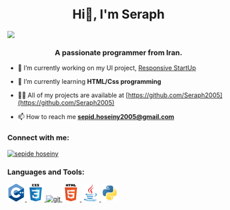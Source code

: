 <h1 align="center">Hi👋, I'm Seraph</h1>
<img align="center" src="https://visitcount.itsvg.in/api?id=Seraph2005&label=Profile%20Views&color=7&icon=0&pretty=true"><br>
<h3 align="center">A passionate programmer from Iran.</h3>

- 🔭 I’m currently working on my UI project, [Responsive StartUp](https://github.com/Seraph2005/ResponsiveStartup)

- 🌱 I’m currently learning **HTML/Css programming**

- 👨‍💻 All of my projects are available at [https://github.com/Seraph2005](https://github.com/Seraph2005)

- 📫 How to reach me **sepid.hoseiny2005@gmail.com**

<h3 align="left">Connect with me:</h3>
<p align="left">
<a href="https://linkedin.com/in/sepide hoseiny" target="blank"><img align="center" src="https://raw.githubusercontent.com/rahuldkjain/github-profile-readme-generator/master/src/images/icons/Social/linked-in-alt.svg" alt="sepide hoseiny" height="30" width="40" /></a>
</p>

<h3 align="left">Languages and Tools:</h3>
<p align="left"> <a href="https://www.w3schools.com/cpp/" target="_blank" rel="noreferrer"> <img src="https://raw.githubusercontent.com/devicons/devicon/master/icons/cplusplus/cplusplus-original.svg" alt="cplusplus" width="40" height="40"/> </a> <a href="https://www.w3schools.com/css/" target="_blank" rel="noreferrer"> <img src="https://raw.githubusercontent.com/devicons/devicon/master/icons/css3/css3-original-wordmark.svg" alt="css3" width="40" height="40"/> </a> <a href="https://git-scm.com/" target="_blank" rel="noreferrer"> <img src="https://www.vectorlogo.zone/logos/git-scm/git-scm-icon.svg" alt="git" width="40" height="40"/> </a> <a href="https://www.w3.org/html/" target="_blank" rel="noreferrer"> <img src="https://raw.githubusercontent.com/devicons/devicon/master/icons/html5/html5-original-wordmark.svg" alt="html5" width="40" height="40"/> </a> <a href="https://www.java.com" target="_blank" rel="noreferrer"> <img src="https://raw.githubusercontent.com/devicons/devicon/master/icons/java/java-original.svg" alt="java" width="40" height="40"/> </a> <a href="https://www.python.org" target="_blank" rel="noreferrer"> <img src="https://raw.githubusercontent.com/devicons/devicon/master/icons/python/python-original.svg" alt="python" width="40" height="40"/> </a> </p>

